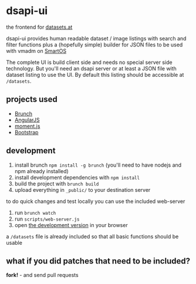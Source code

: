 # dsapi-ui
the frontend for [datasets.at](http://datasets.at/)

dsapi-ui provides human readable dataset / image listings with search and filter functions plus a (hopefully simple) builder for JSON files to be used with vmadm on [SmartOS](http://smartos.org/)

The complete UI is build client side and needs no special server side technology. But you'll need an dsapi server or at least a JSON file with dataset listing to use the UI. By default this listing should be accessible at `/datasets`.

## projects used
- [Brunch](http://brunch.io/)
- [AngularJS](http://angularjs.org/)
- [moment.js](http://momentjs.com/)
- [Bootstrap](http://twitter.github.com/bootstrap/)

## development
1. install brunch `npm install -g brunch` (you'll need to have nodejs and npm already installed)
2. install development dependencies with `npm install`
3. build the project with `brunch build`
4. upload everything in `_public/` to your destination server

to do quick changes and test locally you can use the included web-server

1. run `brunch watch`
2. run `scripts/web-server.js`
3. open [the development version](http://localhost:8000/_public/index.html) in your browser

a `/datasets` file is already included so that all basic functions should be usable

## what if you did patches that need to be included?
**fork!** - and send pull requests
